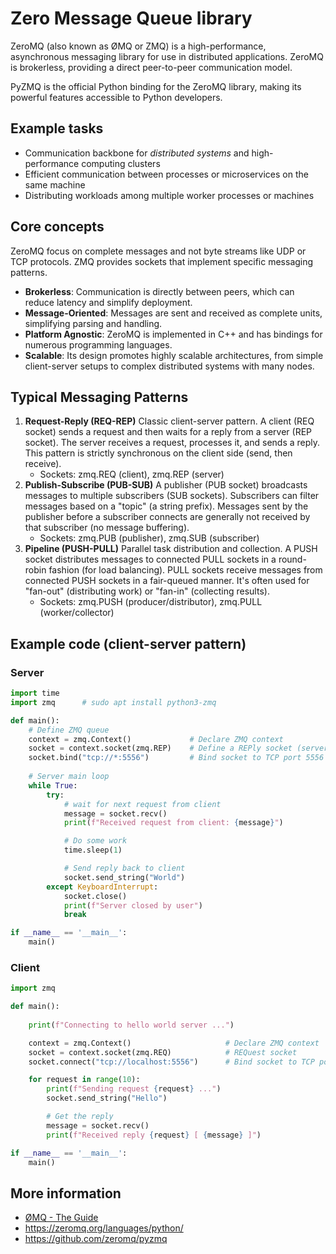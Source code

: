 # Zero Message Queue library
ZeroMQ (also known as ØMQ or ZMQ) is a high-performance, asynchronous messaging library for use in distributed applications. ZeroMQ is brokerless, providing a direct peer-to-peer communication model.

PyZMQ is the official Python binding for the ZeroMQ library, making its powerful features accessible to Python developers.

## Example tasks
- Communication backbone for *distributed systems* and high-performance computing clusters
- Efficient communication between processes or microservices on the same machine
- Distributing workloads among multiple worker processes or machines

## Core concepts
ZeroMQ focus on complete messages and not byte streams like UDP or TCP protocols. ZMQ provides sockets that implement specific messaging patterns.

- **Brokerless**: Communication is directly between peers, which can reduce latency and simplify deployment.
- **Message-Oriented**: Messages are sent and received as complete units, simplifying parsing and handling.
- **Platform Agnostic**: ZeroMQ is implemented in C++ and has bindings for numerous programming languages.
- **Scalable**: Its design promotes highly scalable architectures, from simple client-server setups to complex distributed systems with many nodes.

## Typical Messaging Patterns

1. **Request-Reply (REQ-REP)** Classic client-server pattern. A client (REQ socket) sends a request and then waits for a reply from a server (REP socket). The server receives a request, processes it, and sends a reply. This pattern is strictly synchronous on the client side (send, then receive).
    - Sockets: zmq.REQ (client), zmq.REP (server)
1. **Publish-Subscribe (PUB-SUB)** A publisher (PUB socket) broadcasts messages to multiple subscribers (SUB sockets). Subscribers can filter messages based on a "topic" (a string prefix). Messages sent by the publisher before a subscriber connects are generally not received by that subscriber (no message buffering).
    - Sockets: zmq.PUB (publisher), zmq.SUB (subscriber)
1. **Pipeline (PUSH-PULL)** Parallel task distribution and collection. A PUSH socket distributes messages to connected PULL sockets in a round-robin fashion (for load balancing). PULL sockets receive messages from connected PUSH sockets in a fair-queued manner. It's often used for "fan-out" (distributing work) or "fan-in" (collecting results).
    - Sockets: zmq.PUSH (producer/distributor), zmq.PULL (worker/collector)

## Example code (client-server pattern)

### Server

```python
import time
import zmq      # sudo apt install python3-zmq

def main():
    # Define ZMQ queue
    context = zmq.Context()             # Declare ZMQ context
    socket = context.socket(zmq.REP)    # Define a REPly socket (server)
    socket.bind("tcp://*:5556")         # Bind socket to TCP port 5556
    
    # Server main loop
    while True:
        try:
            # wait for next request from client
            message = socket.recv()
            print(f"Received request from client: {message}")

            # Do some work
            time.sleep(1)

            # Send reply back to client
            socket.send_string("World")
        except KeyboardInterrupt:
            socket.close()
            print(f"Server closed by user")
            break

if __name__ == '__main__':
    main()    
```

### Client

```python
import zmq

def main():
    
    print(f"Connecting to hello world server ...")

    context = zmq.Context()                     # Declare ZMQ context
    socket = context.socket(zmq.REQ)            # REQuest socket
    socket.connect("tcp://localhost:5556")      # Bind socket to TCP port 5556

    for request in range(10):
        print(f"Sending request {request} ...")
        socket.send_string("Hello")

        # Get the reply
        message = socket.recv()
        print(f"Received reply {request} [ {message} ]")

if __name__ == '__main__':
    main()
```

## More information
 - [ØMQ - The Guide](https://zguide.zeromq.org/)
 - https://zeromq.org/languages/python/
 - https://github.com/zeromq/pyzmq